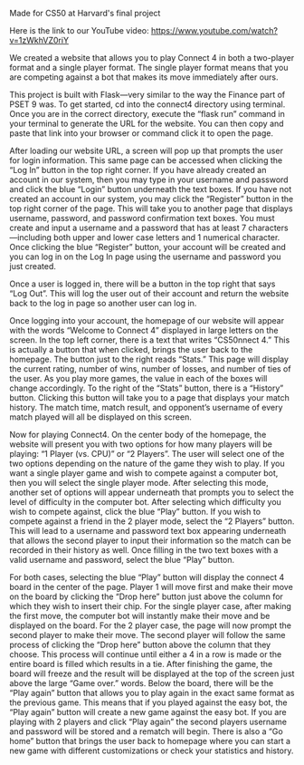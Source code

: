 Made for CS50 at Harvard's final project

Here is the link to our YouTube video: https://www.youtube.com/watch?v=1zWkhVZ0riY

We created a website that allows you to play Connect 4 in both a two-player format and a single player format. The single player format means that you are competing against a bot that makes its move immediately after ours.

This project is built with Flask—very similar to the way the Finance part of PSET 9 was. To get started, cd into the connect4 directory using terminal. Once you are in the correct directory, execute the “flask run” command in your terminal to generate the URL for the website. You can then copy and paste that link into your browser or command click it to open the page.

After loading our website URL, a screen will pop up that prompts the user for login information. This same page can be accessed when clicking the “Log In” button in the top right corner. If you have already created an account in our system, then you may type in your username and password and click the blue “Login” button underneath the text boxes. If you have not created an account in our system, you may click the “Register” button in the top right corner of the page. This will take you to another page that displays username, password, and password confirmation text boxes. You must create and input a username and a password that has at least 7 characters—including both upper and lower case letters and 1 numerical character. Once clicking the blue “Register” button, your account will be created and you can log in on the Log In page using the username and password you just created.

Once a user is logged in, there will be a button in the top right that says “Log Out”. This will log the user out of their account and return the website back to the log in page so another user can log in.

Once logging into your account, the homepage of our website will appear with the words “Welcome to Connect 4” displayed in large letters on the screen. In the top left corner, there is a text that writes “CS50nnect 4.” This is actually a button that when clicked, brings the user back to the homepage. The button just to the right reads “Stats.” This page will display the current rating, number of wins, number of losses, and number of ties of the user. As you play more games, the value in each of the boxes will change accordingly. To the right of the “Stats” button, there is a “History” button. Clicking this button will take you to a page that displays your match history. The match time, match result, and opponent’s username of every match played will all be displayed on this screen.

Now for playing Connect4. On the center body of the homepage, the website will present you with two options for how many players will be playing: “1 Player (vs. CPU)” or “2 Players”. The user will select one of the two options depending on the nature of the game they wish to play. If you want a single player game and wish to compete against a computer bot, then you will select the single player mode. After selecting this mode, another set of options will appear underneath that prompts you to select the level of difficulty in the computer bot. After selecting which difficulty you wish to compete against, click the blue “Play” button. If you wish to compete against a friend in the 2 player mode, select the “2 Players” button. This will lead to a username and password text box appearing underneath that allows the second player to input their information so the match can be recorded in their history as well. Once filling in the two text boxes with a valid username and password, select the blue “Play” button.

For both cases, selecting the blue “Play” button will display the connect 4 board in the center of the page. Player 1 will move first and make their move on the board by clicking the “Drop here” button just above the column for which they wish to insert their chip. For the single player case, after making the first move, the computer bot will instantly make their move and be displayed on the board. For the 2 player case, the page will now prompt the second player to make their move. The second player will follow the same process of clicking the “Drop here” button above the column that they choose. This process will continue until either a 4 in a row is made or the entire board is filled which results in a tie. After finishing the game, the board will freeze and the result will be displayed at the top of the screen just above the large “Game over.” words. Below the board, there will be the “Play again” button that allows you to play again in the exact same format as the previous game. This means that if you played against the easy bot, the “Play again” button will create a new game against the easy bot. If you are playing with 2 players and click “Play again” the second players username and password will be stored and a rematch will begin. There is also a “Go home” button that brings the user back to homepage where you can start a new game with different customizations or check your statistics and history.
